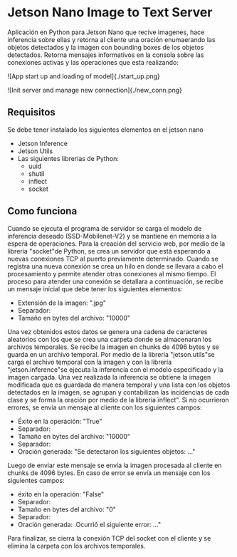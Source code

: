 # Jetson Nano Image to Text Server
Aplicación en Python para Jetson Nano que recive imagenes, hace inferencia sobre ellas y retorna al cliente una oración enumaerando las objetos detectados y la imagen con bounding boxes de los objetos detectados.
Retorna mensajes informativos en la consola sobre las conexiones activas y las operaciones que esta realizando:

![App start up and loading of model]{./start_up.png}

![Init server and manage new connection]{./new_conn.png}

## Requisitos 
Se debe tener instalado los siguientes elementos en el jetson nano
* Jetson Inference
* Jetson Utils
* Las siguientes librerías de Python:
    * uuid
    * shutil
    * inflect
    * socket

## Como funciona

Cuando se ejecuta el programa de servidor se carga el modelo de inferencia
deseado (SSD-Mobilenet-V2) y se mantiene en memoria a la espera de operaciones. Para la creación del servicio web, por medio de la librería "socket"de
Python, se crea un servidor que está esperando a nuevas conexiones TCP al
puerto previamente determinado. Cuando se registra una nueva conexión se
crea un hilo en donde se llevara a cabo el procesamiento y permite atender
otras conexiones al mismo tiempo. El proceso para atender una conexión
se detallara a continuación, se recibe un mensaje inicial que debe tener los
siguientes elementos:
* Extensión de la imagen: ".jpg"
* Separador: <SEP>
* Tamaño en bytes del archivo: "10000"

Una vez obtenidos estos datos se genera una cadena de caracteres aleatorios
con los que se crea una carpeta donde se almacenaran los archivos temporales. Se recibe la imagen en chunks de 4096 bytes y se guarda en un archivo
temporal. Por medio de la librería "jetson.utils"se carga el archivo temporal
con la imagen y con la librería "jetson.inference"se ejecuta la inferencia con
el modelo especificado y la imagen cargada. Una vez realizada la inferencia
se obtiene la imagen modificada que es guardada de manera temporal y una
lista con los objetos detectados en la imagen, se agrupan y contabilizan las incidencias de cada clase y se forma la oración por medio de la librería ïnflect".
Si no ocurrieron errores, se envía un mensaje al cliente con los siguientes
campos:
* Éxito en la operación: "True"
* Separador: <SEP>
* Tamaño en bytes del archivo: "10000"
* Separador: <SEP>
* Oración generada: "Se detectaron los siguientes objetos: ..."

Luego de enviar este mensaje se envía la imagen procesada al cliente en
chunks de 4096 bytes. En caso de error se envía un mensaje con los siguientes
campos:
* éxito en la operación: "False"
* Separador: <SEP>
* Tamaño en bytes del archivo: "0"
* Separador: <SEP>
* Oración generada: .Ocurrió el siguiente error: ..."

Para finalizar, se cierra la conexión TCP del socket con el cliente y se elimina la carpeta con los archivos temporales.